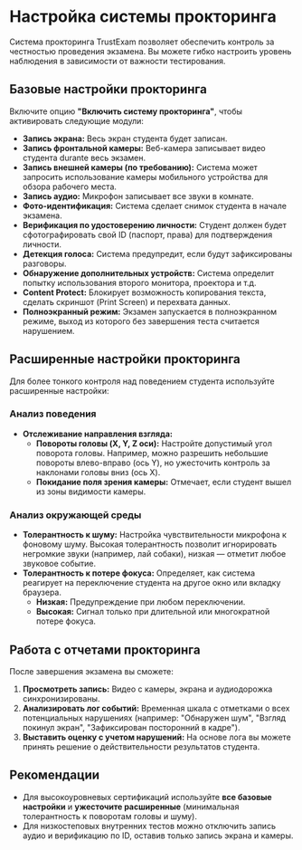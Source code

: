 # Настройка системы прокторинга

Система прокторинга TrustExam позволяет обеспечить контроль за честностью проведения экзамена. Вы можете гибко настроить уровень наблюдения в зависимости от важности тестирования.

## Базовые настройки прокторинга

Включите опцию **"Включить систему прокторинга"**, чтобы активировать следующие модули:

- **Запись экрана:** Весь экран студента будет записан.
- **Запись фронтальной камеры:** Веб-камера записывает видео студента durante весь экзамен.
- **Запись внешней камеры (по требованию):** Система может запросить использование камеры мобильного устройства для обзора рабочего места.
- **Запись аудио:** Микрофон записывает все звуки в комнате.
- **Фото-идентификация:** Система сделает снимок студента в начале экзамена.
- **Верификация по удостоверению личности:** Студент должен будет сфотографировать свой ID (паспорт, права) для подтверждения личности.
- **Детекция голоса:** Система предупредит, если будут зафиксированы разговоры.
- **Обнаружение дополнительных устройств:** Система определит попытку использования второго монитора, проектора и т.д.
- **Content Protect:** Блокирует возможность копирования текста, сделать скриншот (Print Screen) и перехвата данных.
- **Полноэкранный режим:** Экзамен запускается в полноэкранном режиме, выход из которого без завершения теста считается нарушением.

## Расширенные настройки прокторинга

Для более тонкого контроля над поведением студента используйте расширенные настройки:

### Анализ поведения

- **Отслеживание направления взгляда:**
  - **Повороты головы (X, Y, Z оси):** Настройте допустимый угол поворота головы. Например, можно разрешить небольшие повороты влево-вправо (ось Y), но ужесточить контроль за наклонами головы вниз (ось X).
  - **Покидание поля зрения камеры:** Отмечает, если студент вышел из зоны видимости камеры.

### Анализ окружающей среды

- **Толерантность к шуму:** Настройка чувствительности микрофона к фоновому шуму. Высокая толерантность позволит игнорировать негромкие звуки (например, лай собаки), низкая — отметит любое звуковое событие.
- **Толерантность к потере фокуса:** Определяет, как система реагирует на переключение студента на другое окно или вкладку браузера.
  - **Низкая:** Предупреждение при любом переключении.
  - **Высокая:** Сигнал только при длительной или многократной потере фокуса.

## Работа с отчетами прокторинга

После завершения экзамена вы сможете:

1.  **Просмотреть запись:** Видео с камеры, экрана и аудиодорожка синхронизированы.
2.  **Анализировать лог событий:** Временная шкала с отметками о всех потенциальных нарушениях (например: "Обнаружен шум", "Взгляд покинул экран", "Зафиксирован посторонний в кадре").
3.  **Выставить оценку с учетом нарушений:** На основе лога вы можете принять решение о действительности результатов студента.

## Рекомендации

- Для высокоуровневых сертификаций используйте **все базовые настройки** и **ужесточите расширенные** (минимальная толерантность к поворотам головы и шуму).
- Для низкостеповых внутренних тестов можно отключить запись аудио и верификацию по ID, оставив только запись экрана и камеры.
